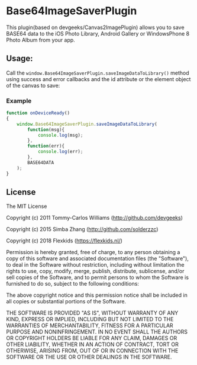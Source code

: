 Base64ImageSaverPlugin
============

This plugin(based on devgeeks/Canvas2ImagePlugin) allows you to save BASE64 data to the iOS Photo Library, Android Gallery or WindowsPhone 8 Photo Album from your app.

Usage:
------

Call the `window.Base64ImageSaverPlugin.saveImageDataToLibrary()` method using success and error callbacks and the id attribute or the element object of the canvas to save:

### Example

```javascript
function onDeviceReady()
{
	window.Base64ImageSaverPlugin.saveImageDataToLibrary(
        function(msg){
            console.log(msg);
        },
        function(err){
            console.log(err);
        },
        BASE64DATA
    );
}
```

## License

The MIT License

Copyright (c) 2011 Tommy-Carlos Williams (http://github.com/devgeeks)

Copyright (c) 2015 Simba Zhang (http://github.com/solderzzc)

Copyright (c) 2018 Flexkids (https://flexkids.nl/)

Permission is hereby granted, free of charge, to any person obtaining a copy of this software and associated documentation files (the "Software"), to deal in the Software without restriction, including without limitation the rights to use, copy, modify, merge, publish, distribute, sublicense, and/or sell copies of the Software, and to permit persons to whom the Software is furnished to do so, subject to the following conditions:

The above copyright notice and this permission notice shall be included in all copies or substantial portions of the Software.

THE SOFTWARE IS PROVIDED "AS IS", WITHOUT WARRANTY OF ANY KIND, EXPRESS OR IMPLIED, INCLUDING BUT NOT LIMITED TO THE WARRANTIES OF MERCHANTABILITY, FITNESS FOR A PARTICULAR PURPOSE AND NONINFRINGEMENT. IN NO EVENT SHALL THE AUTHORS OR COPYRIGHT HOLDERS BE LIABLE FOR ANY CLAIM, DAMAGES OR OTHER LIABILITY, WHETHER IN AN ACTION OF CONTRACT, TORT OR OTHERWISE, ARISING FROM, OUT OF OR IN CONNECTION WITH THE SOFTWARE OR THE USE OR OTHER DEALINGS IN THE SOFTWARE.
